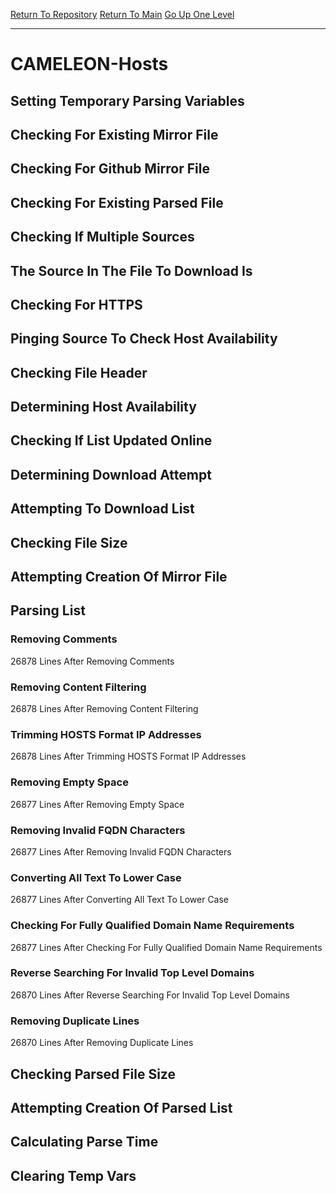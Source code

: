 [Return To Repository](https://github.com/deathbybandaid/piholeparser/)
[Return To Main](https://github.com/deathbybandaid/piholeparser/blob/master/RecentRunLogs/Mainlog.md)
[Go Up One Level](https://github.com/deathbybandaid/piholeparser/blob/master/RecentRunLogs/TopLevelScripts/30-Processing-External-Blacklists.md)
____________________________________
# CAMELEON-Hosts
## Setting Temporary Parsing Variables
## Checking For Existing Mirror File
## Checking For Github Mirror File
## Checking For Existing Parsed File
## Checking If Multiple Sources
## The Source In The File To Download Is
## Checking For HTTPS
## Pinging Source To Check Host Availability
## Checking File Header
## Determining Host Availability
## Checking If List Updated Online
## Determining Download Attempt
## Attempting To Download List
## Checking File Size
## Attempting Creation Of Mirror File
## Parsing List
### Removing Comments
26878 Lines After Removing Comments
### Removing Content Filtering
26878 Lines After Removing Content Filtering
### Trimming HOSTS Format IP Addresses
26878 Lines After Trimming HOSTS Format IP Addresses
### Removing Empty Space
26877 Lines After Removing Empty Space
### Removing Invalid FQDN Characters
26877 Lines After Removing Invalid FQDN Characters
### Converting All Text To Lower Case
26877 Lines After Converting All Text To Lower Case
### Checking For Fully Qualified Domain Name Requirements
26877 Lines After Checking For Fully Qualified Domain Name Requirements
### Reverse Searching For Invalid Top Level Domains
26870 Lines After Reverse Searching For Invalid Top Level Domains
### Removing Duplicate Lines
26870 Lines After Removing Duplicate Lines
## Checking Parsed File Size
## Attempting Creation Of Parsed List
## Calculating Parse Time
## Clearing Temp Vars
